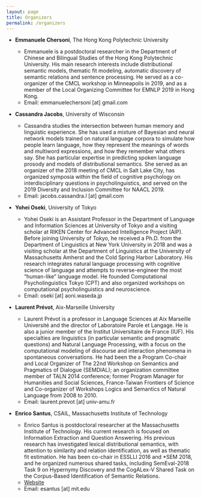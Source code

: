 ```yaml
---
layout: page
title: Organizers
permalink: /organizers
---
```



- <b>Emmanuele Chersoni</b>, The Hong Kong Polytechnic University 
  * Emmanuele is a postdoctoral researcher in the Department of Chinese and Bilingual Studies of the Hong Kong Polytechnic University. His main research interests include distributional semantic models, thematic fit modeling, automatic discovery of semantic relations and sentence processing. He served as a co-organizer of the CMCL workshop in Minneapolis in 2019, and as a member of the Local Organizing Committee for EMNLP 2019 in Hong Kong.
  * Email: emmanuelechersoni [at] gmail.com

- <b>Cassandra Jacobs</b>, University of Wisconsin 
  * Cassandra studies the intersection between human memory and linguistic experience. She has used a mixture of Bayesian and neural network models trained on natural language corpora to simulate how people learn language, how they represent the meanings of words and multiword expressions, and how they remember what others say. She has particular expertise in predicting spoken language prosody and models of distributional semantics. She served as an organizer of the 2018 meeting of CMCL in Salt Lake City, has organized symposia within the field of cognitive psychology on interdisciplinary questions in psycholinguistics, and served on the 2019 Diversity and Inclusion Committee for NAACL 2019.
  * Email: jacobs.cassandra.l [at] gmail.com
  
- <b>Yohei Oseki</b>, University of Tokyo
  * Yohei Oseki is an Assistant Professor in the Department of Language and Information Sciences at University of Tokyo and a visiting scholar at RIKEN Center for Advanced Intelligence Project (AIP). Before joining University of Tokyo, he received a Ph.D. from the Department of Linguistics at New York University in 2018 and was a visiting scholar at the Department of Linguistics at the University of Massachusetts Amherst and the Cold Spring Harbor Laboratory. His research integrates natural language processing with cognitive science of language and attempts to reverse-engineer the most “human-like” language model. He founded Computational Psycholinguistics Tokyo (CPT) and also organized workshops on computational psycholinguistics and neuroscience.
  * Email: oseki [at] aoni.waseda.jp

- <b>Laurent Prévot</b>, Aix-Marseille University
  * Laurent Prévot is a professor in Language Sciences at Aix Marseille Université and the director of Laboratoire Parole et Langage. He is also a junior member of the Institut Universitaire de France (IUF). His specialties are linguistics (in particular semantic and pragmatic questions) and Natural Language Processing, with a focus on the computational modeling of discourse and interaction phenomena in spontaneous conversations. He had been the a Program Co-chair and Local Organizer of The 22nd Workshop on Semantics and Pragmatics of Dialogue (SEMDIAL); an organization committee member of TALN 2014 conference; former Program Manager for Humanities and Social Sciences, France-Taiwan Frontiers of Science and Co-organizer of Workshops Logics and Semantics of Natural Language from 2008 to 2010.
  * Email: laurent.prevot [at] univ-amu.fr

- <b>Enrico Santus</b>, CSAIL, Massachusetts Institute of Technology
  * Enrico Santus is postdoctoral researcher at the Massachusetts Institute of Technology. His current research is focused on Information Extraction and Question Answering. His previous research has investigated lexical distributional semantics, with attention to similarity and relation identification, as well as thematic fit estimation. He has been co-chair in ESSLLI 2016 and *SEM 2018, and he organized numerous shared tasks, including SemEval-2018 Task 9 on Hypernymy Discovery and the CogALex-V Shared Task on the Corpus-Based Identification of Semantic Relations.
  * [Website](http://web.mit.edu/esantus/www/)
  * Email: esantus [at] mit.edu
